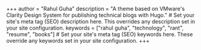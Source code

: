 +++
author = "Rahul Guha"
description = "A theme based on VMware's Clarity Design System for publishing technical blogs with Hugo." # Set your site's meta tag (SEO) description here. This overrides any description set in your site configuration.
keywords = ["rahul guha", "technology", "rant", "resume", "books"] # Set your site's meta tag (SEO) keywords here. These override any keywords set in your site configuration.
+++
